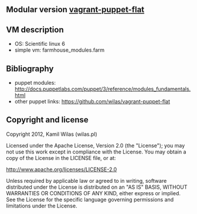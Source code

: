 ## Modular version [vagrant-puppet-flat](https://github.com/wilas/vagrant-puppet-flat)

## VM description
 
 - OS: Scientific linux 6
 - simple vm: farmhouse_modules.farm

## Bibliography

 - puppet modules: http://docs.puppetlabs.com/puppet/3/reference/modules_fundamentals.html
 - other puppet links: https://github.com/wilas/vagrant-puppet-flat

## Copyright and license

Copyright 2012, Kamil Wilas (wilas.pl)

Licensed under the Apache License, Version 2.0 (the "License");
you may not use this work except in compliance with the License.
You may obtain a copy of the License in the LICENSE file, or at:

   http://www.apache.org/licenses/LICENSE-2.0

Unless required by applicable law or agreed to in writing, software
distributed under the License is distributed on an "AS IS" BASIS,
WITHOUT WARRANTIES OR CONDITIONS OF ANY KIND, either express or implied.
See the License for the specific language governing permissions and
limitations under the License.

